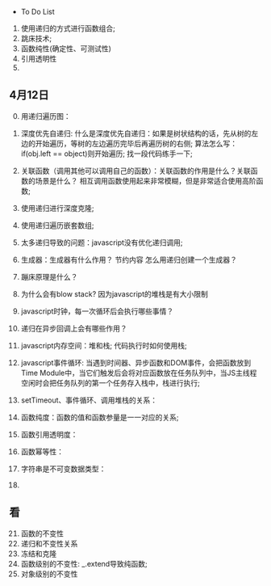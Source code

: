 * To Do List

1. 使用递归的方式进行函数组合;
2. 跳床技术;
3. 函数纯性(确定性、可测试性)
4. 引用透明性
5. 

4月12日
--------------------------------------------
0. 用递归遍历图：
1. 深度优先自递归: 什么是深度优先自递归：如果是树状结构的话，先从树的左边的开始遍历，等树的左边遍历完毕后再遍历树的右侧; 算法怎么写：if(obj.left == object)则开始遍历; 找一段代码练手一下;
2. 关联函数（调用其他可以调用自己的函数）：关联函数的作用是什么？关联函数的场景是什么？ 相互调用函数使用起来非常模糊，但是非常适合使用高阶函数;
3. 使用递归进行深度克隆;
4. 使用递归遍历嵌套数组;
5. 太多递归导致的问题：javascript没有优化递归调用;

6. 生成器：生成器有什么作用？ 节约内容 怎么用递归创建一个生成器？
7. 蹦床原理是什么？
8. 为什么会有blow stack? 因为javascript的堆栈是有大小限制
9. javascript时钟，每一次循环后会执行哪些事情？
10. 递归在异步回调上会有哪些作用？

11. javascript内存空间：堆和栈;  代码执行时如何使用栈;
12. javascript事件循环: 当遇到时间器、异步函数和DOM事件，会把函数放到Time Module中，当它们触发后会将对应函数放在任务队列中，当JS主线程空闲时会把任务队列的第一个任务存入栈中，栈进行执行;

13. setTimeout、事件循环、调用堆栈的关系：

16. 函数纯度：函数的值和函数参量是一一对应的关系;
17. 函数引用透明度：
18. 函数幂等性：
19. 字符串是不可变数据类型：
20. 

看
----------------------------------------------
21. 函数的不变性
22. 递归和不变性关系
23. 冻结和克隆
24. 函数级别的不变性: _.extend导致纯函数;
25. 对象级别的不变性

